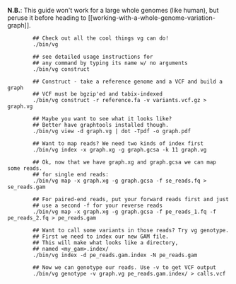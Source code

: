**N.B.**: This guide won't work for a large whole genomes (like human), but peruse it before heading to [[working-with-a-whole-genome-variation-graph]].


            ## Check out all the cool things vg can do!
            ./bin/vg

            ## see detailed usage instructions for
            ## any command by typing its name w/ no arguments
            ./bin/vg construct
            
            ## Construct - take a reference genome and a VCF and build a graph
            ## VCF must be bgzip'ed and tabix-indexed
            ./bin/vg construct -r reference.fa -v variants.vcf.gz > graph.vg

            ## Maybe you want to see what it looks like?
            ## Better have graphtools installed though.
            ./bin/vg view -d graph.vg | dot -Tpdf -o graph.pdf

            ## Want to map reads? We need two kinds of index first
            ./bin/vg index -x graph.xg -g graph.gcsa -k 11 graph.vg

            ## Ok, now that we have graph.xg and graph.gcsa we can map some reads.
            ## for single end reads:
            ./bin/vg map -x graph.xg -g graph.gcsa -f se_reads.fq > se_reads.gam

            ## For paired-end reads, put your forward reads first and just
            ## use a second -f for your reverse reads
            ./bin/vg map -x graph.xg -g graph.gcsa -f pe_reads_1.fq -f pe_reads_2.fq > pe_reads.gam

            ## Want to call some variants in those reads? Try vg genotype.
            ## First we need to index our new GAM file.
            ## This will make what looks like a directory,
            ## named <my_gam>.index/
            ./bin/vg index -d pe_reads.gam.index -N pe_reads.gam

            ## Now we can genotype our reads. Use -v to get VCF output
            ./bin/vg genotype -v graph.vg pe_reads.gam.index/ > calls.vcf
